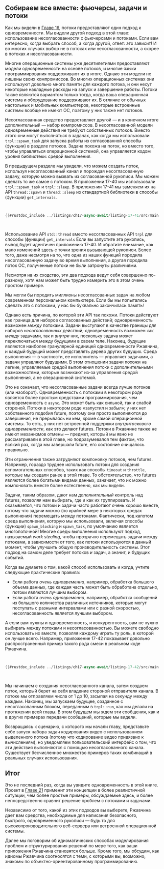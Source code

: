 ## Собираем все вместе: фьючерсы, задачи и потоки

Как мы видели в [Главе 16][ch16]<!-- игнорировать -->, потоки предоставляют один подход к
одновременности. Мы видели другой подход в этой главе: использование несогласованности с
фьючерсами и потоками. Если вам интересно, когда выбрать способ, а когда другой,
ответ: это зависит! И во многих случаях выбор не в потоках _или_
несогласованности, а скорее в потоках _и_ несогласованности.

Многие операционные системы уже десятилетиями предоставляют модели одновременности на основе потоков, и многие языки программирования поддерживают их в итоге. Однако эти модели не лишены своих компромиссов. Во многих операционных системах они
используют довольно много памяти для каждого потока, и они несут некоторые накладные расходы на
запуск и завершение работы. Потоки также являются вариантом только тогда, когда ваша
операционная система и оборудование поддерживают их. В отличие от обычных настольных и мобильных компьютеров, некоторые встроенные системы вообще не имеют ОС, поэтому у них также нет потоков.

Несогласованная средство предоставляет другой — и в конечном итоге дополнительный — набор компромиссов. В несогласованной модели одновременные действия не требуют собственных
потоков. Вместо этого они могут выполняться в задачах, как когда мы использовали `trpl::spawn_task` для
запуска работы из согласованной способы (функции) в разделе потоков. Задача
похожа на поток, но вместо того, чтобы управляться операционной системой, она
управляется кодом уровня библиотеки: средой выполнения.

В предыдущем разделе мы увидели, что можем создать поток, используя несогласованный
канал и порождая несогласованную задачу, которую можно вызвать из согласованной рукописи. Мы можем
сделать то же самое с потоком. В приложении 17-40 мы использовали `trpl::spawn_task` и `trpl::sleep`. В приложении 17-41 мы заменяем их на API `thread::spawn` и `thread::sleep` из стандартной библиотеки в способы (функции) `get_intervals`.

<Listing number="17-41" caption="Использование API `std::thread` вместо несогласованных API `trpl` для способы (функции) `get_intervals`" file-name="src/main.rs">

```rust
{{#rustdoc_include ../listings/ch17-async-await/listing-17-41/src/main.rs:threads}}
```

</Listing>

Использование API `std::thread` вместо несогласованных API `trpl` для способы (функции) `get_intervals` Если вы запустите эта рукопись, вывод будет идентичен приложению 17-40. И
обратите внимание, как мало изменений здесь с точки зрения вызывающей рукописи. Более того, даже несмотря на то, что одна из наших функций породила несогласованную задачу во время выполнения, а
другая породила поток ОС, полученные потоки не были затронуты
различиями.

Несмотря на их сходство, эти два подхода ведут себя совершенно по-разному,
хотя нам может быть трудно измерить это в этом очень простом примере.

Мы могли бы породить миллионы несогласованных задач на любом современном персональном компьютере. Если бы мы попытались сделать это с потоками, у нас бы буквально закончилась память!

Однако есть причина, по которой эти API так похожи. Потоки действуют как граница
для наборов согласованных действий; одновременность возможен _между_ потоками. Задачи выступают в качестве границы для наборов _несогласованных_ действий; одновременность возможен как _между_ задачами, так и _внутри_ них, поскольку задача может переключаться между
будущими в своем теле. Наконец, будущие являются наиболее гранулярной единицей одновременности Ржавчина, и каждый будущий может представлять дерево других будущих.
Среда выполнения — в частности, ее исполнитель — управляет задачами, а задачи управляют будущими. В этом отношении задачи похожи на легкие, управляемые средой выполнения потоки с
дополнительными возможностями, которые возникают из-за управления средой выполнения, а не
операционной системой.

Это не означает, что несогласованные задачи всегда лучше потоков (или наоборот). Одновременность с потоками в некотором роде является более простым средствами программирования,
чем одновременность с `async`. Это может быть как сильной, так и слабой стороной. Потоки
в некотором роде «запустил и забыл»; у них нет собственного подобия future, поэтому они
просто выполняются до завершения, не прерываясь ни кем, кроме самой операционной
системы. То есть, у них нет встроенной поддержки _внутритаскового
одновременности_, как это делают futures. Потоки в Ржавчине также не имеют механизмов
отмены — предмет, который мы явно не рассматривали в этой главе, но
подразумевался тем фактом, что всякий раз, когда мы завершали future, его состояние очищалось
правильно.

Эти ограничения также затрудняют компоновку потоков, чем futures. Например, гораздо
труднее использовать потоки для создания вспомогательных способов, таких как
способы `timeout` и `throttle`, которые мы создали ранее в этой главе. То обстоятельство, что
futures являются более богатыми видами данных, означает, что их можно компоновать вместе более
естественно, как мы видели.

Задачи, таким образом, дают нам _дополнительный_ контроль над futures, позволяя нам выбирать,
где и как их группировать. И оказывается, что потоки и задачи часто работают
очень хорошо вместе, потому что задачи можно (по крайней мере в некоторых средах выполнения) перемещать
между потоками. Фактически, под капотом среда выполнения, которую мы
использовали, включая способы (функции) `spawn_blocking` и `spawn_task`,
по умолчанию является многопоточной! Многие среды выполнения используют подход, называемый _work stealing_,
чтобы прозрачно перемещать задачи между потоками, в зависимости от того, как потоки
используются в данный момент, чтобы улучшить общую производительность системы. Этот
подход на самом деле требует потоков _и_ задач, а значит, и будущих событий.

Когда вы думаете о том, какой способ использовать и когда, учтите следующие практические правила:

- Если работа _очень одновременна_, например, обработка большого объема данных, где
каждая часть может быть обработана отдельно, потоки являются лучшим выбором.
- Если работа _очень одновременна_, например, обработка сообщений из большого количества
различных источников, которые могут поступать с разными интервалами или с разной скоростью,
несогласованность является лучшим выбором.

А если вам нужны и одновременность, и конкурентность, вам не нужно выбирать
между потоками и несогласованностью. Вы можете свободно использовать их вместе, позволяя каждому
играть ту роль, в которой он лучше всего. Например, приложение 17-42 показывает довольно распространенный
пример такого рода смеси в реальном коде Ржавчина.

<Listing number="17-42" caption="Отправка сообщений с блокирующим кодом в потоке и ожидание сообщений в несогласованном блоке" file-name="src/main.rs">

```rust
{{#rustdoc_include ../listings/ch17-async-await/listing-17-42/src/main.rs:all}}
```

</Listing>

Мы начинаем с создания несогласованного канала, затем создаем поток, который берет на себя
владение стороной отправителя канала. В потоке мы отправляем
числа от 1 до 10, засыпая на секунду между каждым. Наконец, мы запускаем
будущее, созданное с несогласованным блоком, переданным в `trpl::run`, как мы делали
на протяжении всей главы. В этом будущем мы ждем эти сообщения, как и в
других примерах передачи сообщений, которые мы видели.

Возвращаясь к сценарию, с которого мы начали главу, представьте себе запуск набора
задач кодирования видео с использованием выделенного потока (потому что кодирование видео
привязано к вычислениям), но уведомляем пользовательский интерфейс о том, что эти действия выполняются с помощью несогласованного
канала. Существует бесчисленное множество примеров таких комбинаций в
реальных случаях использования.

## Итог

Это не последний раз, когда вы увидите одновременность в этой книге. Проект в
[Главе 21][ch21] применит эти концепции в более реалистичной ситуации,
чем более простые примеры, обсуждаемые здесь, и более непосредственно сравнит решение проблем с потоками и задачами.

Независимо от того, какой из этих подходов вы выберете, Ржавчина дает вам средства, необходимые для написания безопасного, быстрого, одновременного рукописи — будь то для высокопроизводительного веб-сервера или встроенной операционной системы.

Далее мы поговорим об идиоматических способах моделирования проблем и структурирования решений
по мере того, как ваши приложения Ржавчина становятся больше. Кроме того, мы обсудим, как идиомы Ржавчина
соотносятся с теми, с которыми вы, возможно, знакомы по объектно-ориентированному программированию.

[ch16]: http://localhost:3000/ch16-00-concurrency.html
[combining-futures]: ch17-03-more-futures.html#building-our-own-async-abstractions
[streams]: ch17-04-streams.html#composing-streams
[ch21]: ch21-00-final-project-a-web-server.html
